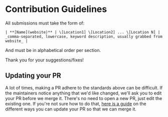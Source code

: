# Contribution Guidelines

All submissions must take the form of:

```
| **[Name](website)** | \[Location1] \[Location2] ... \[Location N] | _comma-separated, lowercase, keyword description, usually grabbed from website_ |
```

And must be in alphabetical order per section.

Thank you for your suggestions/fixes!


## Updating your PR

A lot of times, making a PR adhere to the standards above can be difficult. If the maintainers notice anything that we'd like changed, we'll ask you to edit your PR before we merge it. There's no need to open a new PR, just edit the existing one. If you're not sure how to do that, [here is a guide](https://github.com/RichardLitt/knowledge/blob/master/github/amending-a-commit-guide.md) on the different ways you can update your PR so that we can merge it.
